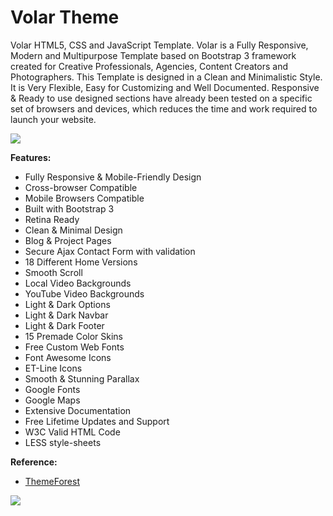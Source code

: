 # Volar Theme

Volar HTML5, CSS and JavaScript Template. Volar is a Fully Responsive, 
Modern and Multipurpose Template based on Bootstrap 3 framework created for Creative Professionals, 
Agencies, Content Creators and Photographers. This Template is designed in a Clean and Minimalistic Style. 
It is Very Flexible, Easy for Customizing and Well Documented. Responsive & Ready to use designed sections have already 
been tested on a specific set of browsers and devices, which reduces the time and work required to launch your website.

![](https://s3.envato.com/files/148229890/preview.__large_preview.jpg)

**Features:**

- Fully Responsive & Mobile-Friendly Design
- Cross-browser Compatible
- Mobile Browsers Compatible
- Built with Bootstrap 3
- Retina Ready
- Clean & Minimal Design
- Blog & Project Pages
- Secure Ajax Contact Form with validation
- 18 Different Home Versions
- Smooth Scroll
- Local Video Backgrounds
- YouTube Video Backgrounds
- Light & Dark Options
- Light & Dark Navbar
- Light & Dark Footer
- 15 Premade Color Skins
- Free Custom Web Fonts
- Font Awesome Icons
- ET-Line Icons
- Smooth & Stunning Parallax
- Google Fonts
- Google Maps
- Extensive Documentation
- Free Lifetime Updates and Support
- W3C Valid HTML Code
- LESS style-sheets

**Reference:**

- [ThemeForest](https://themeforest.net/item/volar-one-page-minimal-parallax-template/11698815)

![](https://d13rsk0hbia94w.cloudfront.net/assets/brand-box/themeforest-e813130e340129979995df6aac2bab771661320ff29e40483bc2e608e9f97531.png)
